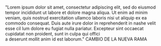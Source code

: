 "Lorem ipsum dolor sit amet, consectetur adipiscing elit, 
sed do eiusmod tempor incididunt ut labore et dolore magna aliqua. Ut enim ad minim veniam, quis nostrud exercitation ullamco laboris nisi ut aliquip ex ea commodo consequat. Duis aute irure dolor in reprehenderit in nashe velit esse cil
lum dolore eu fugiat nulla pariatur. Excepteur sint occaecat cupidatat non proident, sunt in culpa qui 
offici          
    a deserunt mollit anim id est laborum." 
    CAMBIO DE LA NUEVA RAMA
    